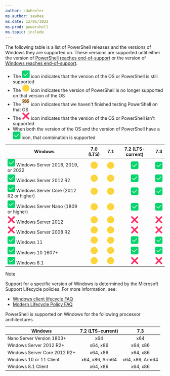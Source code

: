 ```yaml
---
author: sdwheeler
ms.author: sewhee
ms.date: 12/01/2022
ms.prod: powershell
ms.topic: include
---
```

<!-- markdownlint-disable first-line-h1 -->
The following table is a list of PowerShell releases and the versions of Windows they are supported
on. These versions are supported until either the version of
[PowerShell reaches end-of-support][lifecycle] or the version of
[Windows reaches end-of-support][eol-windows].

- The ![Supported][1] icon indicates that the version of the OS or PowerShell is still supported
- The ![Out of Support][4] icon indicates the version of PowerShell is no longer supported on that
  version of the OS
- The ![In Test][2] icon indicates that we haven't finished testing PowerShell on that OS
- The ![Not Supported][3] icon indicates that the version of the OS or PowerShell isn't supported
- When both the version of the OS and the version of PowerShell have a ![Supported][1] icon, that
  combination is supported

[1]: ../media/shared/check-mark-button_2705.svg
[2]: ../media/shared/construction-sign_1f6a7.svg
[3]: ../media/shared/cross-mark_274c.svg
[4]: ../media/shared/large-yellow-circle_1f7e1.svg

|                         Windows                         |      7.0 (LTS)       |         7.1          |  7.2 (LTS-current)  |         7.3         |
| ------------------------------------------------------- | :------------------: | :------------------: | :-----------------: | :-----------------: |
| ![Supported][1] Windows Server 2016, 2019, or 2022      | ![Out of Support][4] | ![Out of Support][4] |   ![Supported][1]   |   ![Supported][1]   |
| ![Supported][1] Windows Server 2012 R2                  | ![Out of Support][4] | ![Out of Support][4] |   ![Supported][1]   |   ![Supported][1]   |
| ![Supported][1] Windows Server Core (2012 R2 or higher) | ![Out of Support][4] | ![Out of Support][4] |   ![Supported][1]   |   ![Supported][1]   |
| ![Supported][1] Windows Server Nano (1809 or higher)    | ![Out of Support][4] | ![Out of Support][4] |   ![Supported][1]   |   ![Supported][1]   |
| ![Not Supported][3] Windows Server 2012                 | ![Out of Support][4] | ![Out of Support][4] | ![Not Supported][3] | ![Not Supported][3] |
| ![Not Supported][3] Windows Server 2008 R2              | ![Out of Support][4] | ![Out of Support][4] | ![Not Supported][3] | ![Not Supported][3] |
| ![Supported][1] Windows 11                              | ![Out of Support][4] | ![Out of Support][4] |   ![Supported][1]   |   ![Supported][1]   |
| ![Supported][1] Windows 10 1607+                        | ![Out of Support][4] | ![Out of Support][4] |   ![Supported][1]   |   ![Supported][1]   |
| ![Supported][1] Windows 8.1                             | ![Out of Support][4] | ![Out of Support][4] | ![Not Supported][3] | ![Not Supported][3] |

> [!NOTE]
> Support for a specific version of Windows is determined by the Microsoft Support Lifecycle
> policies. For more information, see:
>
> - [Windows client lifecycle FAQ][client-faq]
> - [Modern Lifecycle Policy FAQ][modern]

PowerShell is supported on Windows for the following processor architectures.

|           Windows            | 7.2 (LTS-current) |       7.3       |
| ---------------------------- | :---------------: | :-------------: |
| Nano Server Version 1803+    |        x64        |       x64       |
| Windows Server 2012 R2+      |     x64, x86      |    x64, x86     |
| Windows Server Core 2012 R2+ |     x64, x86      |    x64, x86     |
| Windows 10 or 11 Client      |  x64, x86, Arm64  | x64, x86, Arm64 |
| Windows 8.1 Client           |     x64, x86      |    x64, x86     |

[lifecycle]: /powershell/scripting/install/powershell-support-lifecycle
[eol-windows]: /lifecycle/products/?terms=Windows%20Server&products=windows
[client-faq]: /lifecycle/faq/windows
[modern]: /lifecycle/policies/modern

